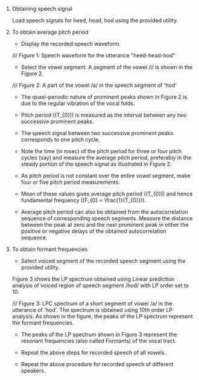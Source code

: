 1. Obtaining speech signal

    Load speech signals for heed, head, hod using the provided utility.

2. To obtain average pitch period

   - Display the recorded speech waveform.

    $/i/$
    Figure 1: Speech waveform for the utterance "heed-head-hod"



   - Select the vowel segment. A segment of the vowel /i/ is shown in the Figure 2.

    $/i/$
    Figure 2: A part of the vowel /a/ in the speech segment of 'hod'

   - The quasi-periodic nature of prominent peaks shown in Figure 2 is due to the regular vibration of the vocal folds.

   - Pitch period (\(T_{0}\)) is measured as the interval between any two successive prominent peaks.

   - The speech signal between two successive prominent peaks corresponds to one pitch cycle.

   - Note the time (in msec) of the pitch period for three or four pitch cycles (say) and measure the average pitch period, preferably in the steady portion of the speech signal as illustrated in Figure 2.

   - As pitch period is not constant over the entire vowel segment, make four or five pitch period measurements.

   - Mean of these values gives average pitch period (\(T_{0}\)) and hence fundamental frequency (\(F_{0} = \frac{1}{T_{0}}\)).

   - Average pitch period can also be obtained from the autocorrelation sequence of corresponding speech segments. Measure the distance between the peak at zero and the next prominent peak in either the positive or negative delays of the obtained autocorrelation sequence.


3. To obtain formant frequencies

    - Select voiced segment of the recorded speech segment using the provided utility.

    Figure 3 shows the LP spectrum obtained using Linear prediction analysis of voiced region of speech segment /hod/ with LP order set to 10.

    $/i/$
    Figure 3: LPC spectrum of a short segment of vowel /a/ in the utterance of 'hod'. The spectrum is obtained using 10th order LP analysis. As shown in the figure, the peaks of the LP spectrum represent the formant frequencies.

    - The peaks of the LP spectrum shown in Figure 3 represent the resonant frequencies (also called Formants) of the vocal tract.

    - Repeat the above steps for recorded speech of all vowels.

    - Repeat the above procedure for recorded speech of different speakers.


